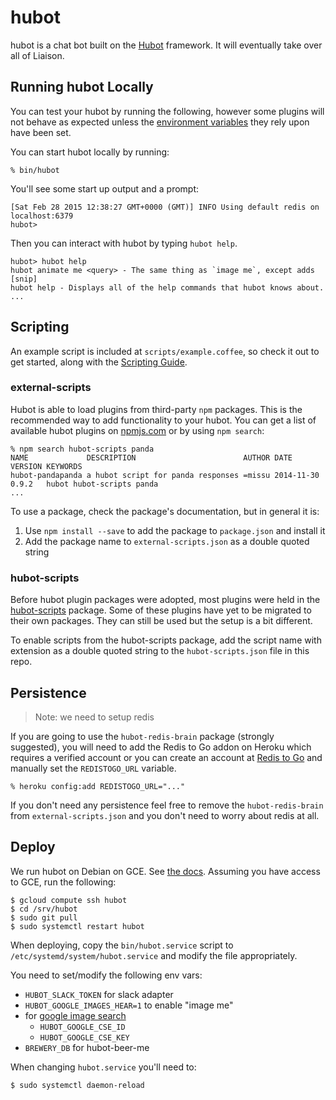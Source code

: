 # hubot

hubot is a chat bot built on the [Hubot][hubot] framework. It will eventually
take over all of Liaison.

[hubot]: http://hubot.github.com

## Running hubot Locally

You can test your hubot by running the following, however some plugins will not
behave as expected unless the [environment variables](#configuration) they rely
upon have been set.

You can start hubot locally by running:

    % bin/hubot

You'll see some start up output and a prompt:

    [Sat Feb 28 2015 12:38:27 GMT+0000 (GMT)] INFO Using default redis on localhost:6379
    hubot>

Then you can interact with hubot by typing `hubot help`.

    hubot> hubot help
    hubot animate me <query> - The same thing as `image me`, except adds [snip]
    hubot help - Displays all of the help commands that hubot knows about.
    ...

## Scripting

An example script is included at `scripts/example.coffee`, so check it out to
get started, along with the [Scripting Guide][scripting-docs].

[scripting-docs]: https://github.com/github/hubot/blob/master/docs/scripting.md

### external-scripts

Hubot is able to load plugins from third-party `npm` packages. This is the
recommended way to add functionality to your hubot. You can get a list of
available hubot plugins on [npmjs.com][npmjs] or by using `npm search`:

    % npm search hubot-scripts panda
    NAME             DESCRIPTION                        AUTHOR DATE       VERSION KEYWORDS
    hubot-pandapanda a hubot script for panda responses =missu 2014-11-30 0.9.2   hubot hubot-scripts panda
    ...


To use a package, check the package's documentation, but in general it is:

1. Use `npm install --save` to add the package to `package.json` and install it
2. Add the package name to `external-scripts.json` as a double quoted string

[npmjs]: https://www.npmjs.com

### hubot-scripts

Before hubot plugin packages were adopted, most plugins were held in the
[hubot-scripts][hubot-scripts] package. Some of these plugins have yet to be
migrated to their own packages. They can still be used but the setup is a bit
different.

To enable scripts from the hubot-scripts package, add the script name with
extension as a double quoted string to the `hubot-scripts.json` file in this
repo.

[hubot-scripts]: https://github.com/github/hubot-scripts

## Persistence

> Note: we need to setup redis

If you are going to use the `hubot-redis-brain` package (strongly suggested),
you will need to add the Redis to Go addon on Heroku which requires a verified
account or you can create an account at [Redis to Go][redistogo] and manually
set the `REDISTOGO_URL` variable.

    % heroku config:add REDISTOGO_URL="..."

If you don't need any persistence feel free to remove the `hubot-redis-brain`
from `external-scripts.json` and you don't need to worry about redis at all.

[redistogo]: https://redistogo.com/

## Deploy

We run hubot on Debian on GCE. See [the docs][deploy-unix]. Assuming you have
access to GCE, run the following:

```
$ gcloud compute ssh hubot
$ cd /srv/hubot
$ sudo git pull
$ sudo systemctl restart hubot
```

When deploying, copy the `bin/hubot.service` script to
`/etc/systemd/system/hubot.service` and modify the file appropriately.

You need to set/modify the following env vars:

- `HUBOT_SLACK_TOKEN` for slack adapter
- `HUBOT_GOOGLE_IMAGES_HEAR=1` to enable "image me"
- for [google image
  search][gsi]
  - `HUBOT_GOOGLE_CSE_ID`
  - `HUBOT_GOOGLE_CSE_KEY`
- `BREWERY_DB` for hubot-beer-me

When changing `hubot.service` you'll need to:

```
$ sudo systemctl daemon-reload
```

[gsi]: https://github.com/hubot-scripts/hubot-google-images#custom-mustachification-service
[deploy-unix]: https://github.com/github/hubot/blob/master/docs/deploying/unix.md
